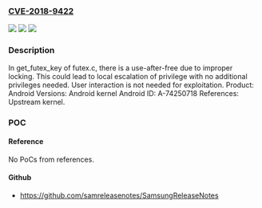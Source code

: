 ### [CVE-2018-9422](https://cve.mitre.org/cgi-bin/cvename.cgi?name=CVE-2018-9422)
![](https://img.shields.io/static/v1?label=Product&message=Android&color=blue)
![](https://img.shields.io/static/v1?label=Version&message=n%2Fa&color=blue)
![](https://img.shields.io/static/v1?label=Vulnerability&message=Elevation%20of%20privilege&color=brighgreen)

### Description

In get_futex_key of futex.c, there is a use-after-free due to improper locking. This could lead to local escalation of privilege with no additional privileges needed. User interaction is not needed for exploitation. Product: Android Versions: Android kernel Android ID: A-74250718 References: Upstream kernel.

### POC

#### Reference
No PoCs from references.

#### Github
- https://github.com/samreleasenotes/SamsungReleaseNotes

